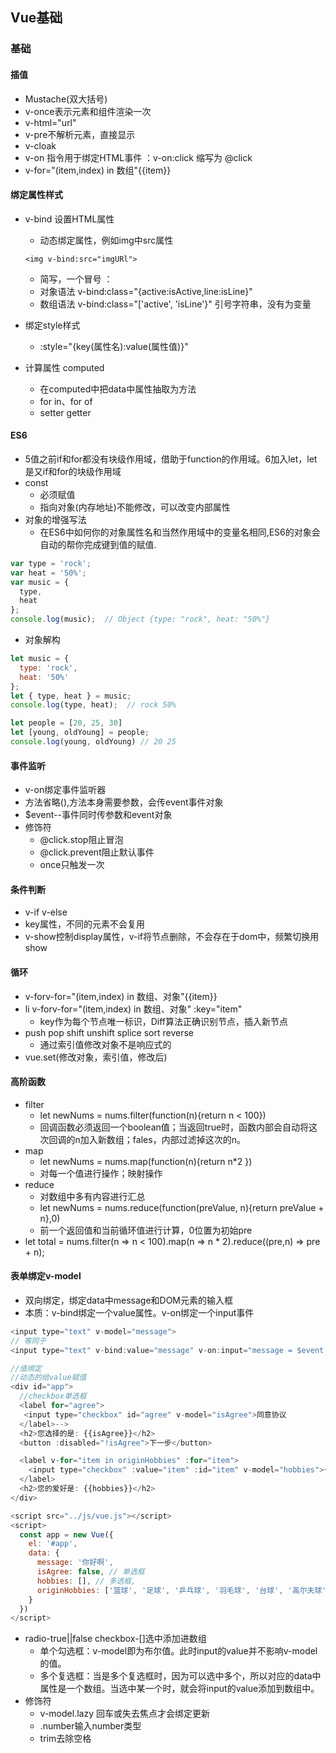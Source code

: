 ## Vue基础
### 基础
#### 插值
- Mustache(双大括号)
- v-once表示元素和组件渲染一次
- v-html="url"
- v-pre不解析元素，直接显示
- v-cloak
- v-on 指令用于绑定HTML事件 ：v-on:click 缩写为 @click
- v-for="(item,index) in 数组"{{item}}
#### 绑定属性样式
- v-bind 设置HTML属性
  - 动态绑定属性，例如img中src属性
  ```
  <img v-bind:src="imgURl">
  ```
  - 简写，一个冒号 ：
  - 对象语法 v-bind:class="{active:isActive,line:isLine}"
  - 数组语法 v-bind:class="['active', 'isLine'}" 引号字符串，没有为变量
- 绑定style样式
  - :style="{key(属性名):value(属性值)}"

- 计算属性 computed
  - 在computed中把data中属性抽取为方法
  - for in、for of
  - setter getter
#### ES6
- 5值之前if和for都没有块级作用域，借助于function的作用域。6加入let，let是又if和for的块级作用域
- const 
   - 必须赋值
   - 指向对象(内存地址)不能修改，可以改变内部属性
- 对象的增强写法
  - 在ES6中如何你的对象属性名和当然作用域中的变量名相同,ES6的对象会自动的帮你完成键到值的赋值.
```js
var type = 'rock';
var heat = '50%';
var music = {
  type,
  heat
};
console.log(music);  // Object {type: "rock", heat: "50%"}
```
- 对象解构
```js
let music = {
  type: 'rock',
  heat: '50%'
};
let { type, heat } = music;
console.log(type, heat);  // rock 50%

let people = [20, 25, 30]
let [young, oldYoung] = people;
console.log(young, oldYoung) // 20 25
```
#### 事件监听
- v-on绑定事件监听器
- 方法省略(),方法本身需要参数，会传event事件对象
- $event--事件同时传参数和event对象
- 修饰符
  - @click.stop阻止冒泡
  - @click.prevent阻止默认事件
  - once只触发一次
#### 条件判断
- v-if v-else
- key属性，不同的元素不会复用
- v-show控制display属性，v-if将节点删除，不会存在于dom中，频繁切换用show
#### 循环
- v-forv-for="(item,index) in 数组、对象"{{item}}
- li v-forv-for="(item,index) in 数组、对象" :key="item"
  - key作为每个节点唯一标识，Diff算法正确识别节点，插入新节点
- push pop shift unshift splice sort reverse
  - 通过索引值修改对象不是响应式的
- vue.set(修改对象，索引值，修改后)
#### 高阶函数
- filter
  - let newNums = nums.filter(function(n){return n < 100})
  - 回调函数必须返回一个boolean值；当返回true时，函数内部会自动将这次回调的n加入新数组；fales，内部过滤掉这次的n。
- map
  - let newNums = nums.map(function(n){return n*2 })
  - 对每一个值进行操作；映射操作
- reduce
  - 对数组中多有内容进行汇总
  - let newNums = nums.reduce(function(preValue, n){return preValue + n},0)
  - 前一个返回值和当前循环值进行计算，0位置为初始pre
- let total = nums.filter(n => n < 100).map(n => n * 2).reduce((pre,n) => pre + n);
#### 表单绑定v-model
  - 双向绑定，绑定data中message和DOM元素的输入框
  - 本质：v-bind绑定一个value属性。v-on绑定一个input事件
```js
<input type="text" v-model="message">
// 等同于
<input type="text" v-bind:value="message" v-on:input="message = $event.target.value">

//值绑定
//动态的给value赋值
<div id="app">
  //checkbox单选框
  <label for="agree">
   <input type="checkbox" id="agree" v-model="isAgree">同意协议
  </label>-->
  <h2>您选择的是: {{isAgree}}</h2>
  <button :disabled="!isAgree">下一步</button>

  <label v-for="item in originHobbies" :for="item">
    <input type="checkbox" :value="item" :id="item" v-model="hobbies">{{item}}
  </label>
  <h2>您的爱好是: {{hobbies}}</h2>
</div>

<script src="../js/vue.js"></script>
<script>
  const app = new Vue({
    el: '#app',
    data: {
      message: '你好啊',
      isAgree: false, // 单选框
      hobbies: [], // 多选框,
      originHobbies: ['篮球', '足球', '乒乓球', '羽毛球', '台球', '高尔夫球']
    }
  })
</script>
```
  - radio-true||false checkbox-[]选中添加进数组
    - 单个勾选框：v-model即为布尔值。此时input的value并不影响v-model的值。
    - 多个复选框：当是多个复选框时，因为可以选中多个，所以对应的data中属性是一个数组。当选中某一个时，就会将input的value添加到数组中。
  - 修饰符
    - v-model.lazy 回车或失去焦点才会绑定更新
    - .number输入number类型
    - trim去除空格
